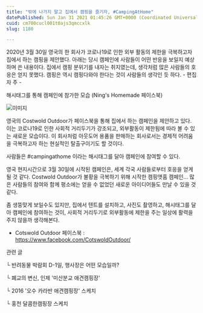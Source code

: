 ```yaml
---
title: "밖에 나가지 말고 집에서 캠핑을 즐기자, #CampingAtHome"
datePublished: Sun Jan 31 2021 01:45:26 GMT+0000 (Coordinated Universal Time)
cuid: cm700cucl001t0ajs3qmccxlk
slug: 1180

---
```



2020년 3월 30일 영국의 한 회사가 코로나19로 인한 외부 활동의 제한을 극복하고자 집에서 하는 캠핑을 제안했다. 아래는 당시 캠페인에 사람들이 어떤 반응을 보일지 예상하며 쓴 내용이다. 집에서 캠핑 분위기를 내자는 취지였는데, 생각처럼 많은 사람들의 호응은 얻지 못했다. 캠핑은 역시 캠핑다와야 한다는 것이 사람들의 생각인 듯 하다. - 편집자 주 -

해시태그를 통해 캠페인에 참가한 모습 (Ning's Homemade 페이스북)

![이미지](https://cdn.hashnode.com/res/hashnode/image/upload/v1739249684036/59df64fc-b5c4-4006-bfb3-65bb3189ff17.jpeg)

영국의 Costwold Outdoor가 페이스북을 통해 집에서 하는 캠페인을 제안하고 있다. 이는 코로나19로 인한 사회적 거리두기가 강조되고, 외부활동이 제한됨에 따라 볼 수 있는 새로운 모습이다. 이 회사처럼 아웃도어 용품을 판매하는 회사로서는 경제적 어려움을 극복하고자 하는 현실적인 탈출구이기도 할 것이다.

사람들은 #campingathome 이라는 해시태그를 달아 캠페인에 참여할 수 있다.

영국 현지시간으로 3월 30일에 시작된 캠페인은, 세계 각국 사람들로부터 호응을 얻게 될 것 같다. Costwold Outdoor가 불황을 극복하기 위해 시작한 캠핑앳홈 캠페인... 많은 사람들의 참여와 함께 평소에는 얻을 수 없었던 새로운 아이디어들도 만날 수 있을 것 같다.

좀 생뚱맞게 보일수도 있지만, 집에서 텐트를 설치하고, 사진도 촬영하고, 해시태그를 달아 캠페인에 참여하는 것이, 사회적 거리두기로 외부활동에 제한을 주는 일상에 활력을 주지 않을까 생각해본다.

- Cotswold Outdoor 페이스북 : https://www.facebook.com/CotswoldOutdoor/

관련 글

└ 반려동물 박람회 D-1일, 행사장은 어떤 모습일까?

└ 폐교의 변신, 인제 '미산분교 애견캠핑장'

└ 2016 '오수 카라반 애견캠핑장' 스케치

└ 홍천 달콤한캠핑장 스케치